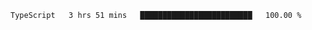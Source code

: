<!--START_SECTION:waka-->

```txt
TypeScript   3 hrs 51 mins   █████████████████████████   100.00 %
```

<!--END_SECTION:waka-->
